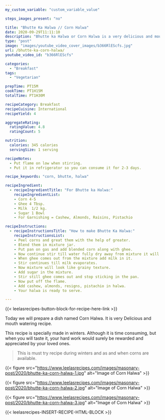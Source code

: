 ```yaml
---
my_custom_variable: "custom_variable_value"

steps_images_present: "no"

title: "Bhutte Ka Halwa // Corn Halwa"
date: 2020-09-29T11:11:10
description: "Bhutte ka Halwa or Corn Halwa is a very delicious and mouth-watering recipe. This dish is usually made in winters."
type: "post"
image: "images/youtube_video_cover_images/b366RlEScfs.jpg"
url: /bhutte-ka-corn-halwa/
youtube_video_id: "b366RlEScfs"

categories: 
  - "Breakfast"
tags:
  - "Vegetarian"

prepTime: PT15M
cookTime: PT1H15M
totalTime: PT1H30M

recipeCategory: Breakfast
recipeCuisine: International
recipeYield: 4

aggregateRating:
  ratingValue: 4.8
  ratingCount: 5

nutrition:
  calories: 345 calories
  servingSize: 1 serving

recipeNotes: 
  - Put flame on low when stirring.
  - Put it in refrigerator so you can consume it for 2-3 days.

recipe_keywords: "corn, bhutte, halwa"

recipeIngredient:
  - recipeIngredientTitle: "For Bhutte ka Halwa:"
    recipeIngredientList: 
    - Corn 4-5 
    - Ghee 4 Tbsp.
    - Milk  1/2 kg.
    - Sugar 1 Bowl
    - For Garnishing = Cashew, Almonds, Raisins, Pistachio

recipeInstructions:
  - recipeInstructionsTitle: "How to make Bhutte Ka Halwa:"
    recipeInstructionsList:
    - Peel corns and great them with the help of greater.
    - Blend them in mixture jar.
    - Put pan on gas and add blended corn along with ghee.
    - Now continue stir till water fully dry away from mixture it will take at least hour or so.
    - When ghee comes out from the mixture add milk in it.
    - Stir continues till milk evaporates.
    - Now mixture will look like grainy texture.
    - Add sugar in the mixture.
    - Stir still ghee comes out and stop sticking in the pan.
    - Now put off the flame.
    - Add cashew, almonds, resigns, pistachio in halwa.
    - Your halwa is ready to serve.

---
```


{{< leelasrecipes-button-block-for-recipe-here-link >}}

Today we will prepare a dish named Corn Halwa. It is very Delicious and mouth watering recipe. 

This recipe is specially made in winters. Although it is time consuming, but when you will taste it, your hard work would surely be rewarded and appreciated by your loved ones. 

> This is must try recipe during winters and as and when corns are available.

{{< figure src="https://www.leelasrecipes.com/images/masonary-post/2020/bhutte-ka-corn-halwa-1.jpg" alt="Image of Corn Halwa" >}}

{{< figure src="https://www.leelasrecipes.com/images/masonary-post/2020/bhutte-ka-corn-halwa-2.jpg" alt="Image of Corn Halwa" >}}

{{< figure src="https://www.leelasrecipes.com/images/masonary-post/2020/bhutte-ka-corn-halwa-3.jpg" alt="Image of Corn Halwa" >}}

{{< leelasrecipes-INSERT-RECIPE-HTML-BLOCK >}}


